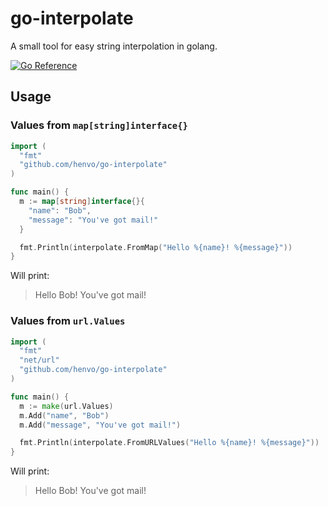 # go-interpolate
A small tool for easy string interpolation in golang.

[![Go Reference](https://pkg.go.dev/badge/github.com/henvo/go-interpolate.svg)](https://pkg.go.dev/github.com/henvo/go-interpolate)


## Usage

### Values from `map[string]interface{}`

``` go
import (
  "fmt"
  "github.com/henvo/go-interpolate"
)

func main() {
  m := map[string]interface{}{
    "name": "Bob",
    "message": "You've got mail!"
  }

  fmt.Println(interpolate.FromMap("Hello %{name}! %{message}"))
}
```

Will print:

> Hello Bob! You've got mail! 

### Values from `url.Values`

``` go
import (
  "fmt"
  "net/url"
  "github.com/henvo/go-interpolate"
)

func main() {
  m := make(url.Values)
  m.Add("name", "Bob")
  m.Add("message", "You've got mail!")

  fmt.Println(interpolate.FromURLValues("Hello %{name}! %{message}"))
}
```

Will print:

> Hello Bob! You've got mail!
